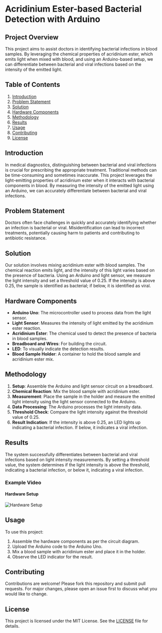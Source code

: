 # Acridinium Ester-based Bacterial Detection with Arduino

## Project Overview
This project aims to assist doctors in identifying bacterial infections in blood samples. By leveraging the chemical properties of acridinium ester, which emits light when mixed with blood, and using an Arduino-based setup, we can differentiate between bacterial and viral infections based on the intensity of the emitted light.

## Table of Contents
1. [Introduction](#introduction)
2. [Problem Statement](#problem-statement)
3. [Solution](#solution)
4. [Hardware Components](#hardware-components)
5. [Methodology](#methodology)
6. [Results](#results)
7. [Usage](#usage)
8. [Contributing](#contributing)
9. [License](#license)

## Introduction
In medical diagnostics, distinguishing between bacterial and viral infections is crucial for prescribing the appropriate treatment. Traditional methods can be time-consuming and sometimes inaccurate. This project leverages the light-emitting properties of acridinium ester when it interacts with bacterial components in blood. By measuring the intensity of the emitted light using an Arduino, we can accurately differentiate between bacterial and viral infections.

## Problem Statement
Doctors often face challenges in quickly and accurately identifying whether an infection is bacterial or viral. Misidentification can lead to incorrect treatments, potentially causing harm to patients and contributing to antibiotic resistance.

## Solution
Our solution involves mixing acridinium ester with blood samples. The chemical reaction emits light, and the intensity of this light varies based on the presence of bacteria. Using an Arduino and light sensor, we measure the light intensity and set a threshold value of 0.25. If the intensity is above 0.25, the sample is identified as bacterial; if below, it is identified as viral.

## Hardware Components
- **Arduino Uno**: The microcontroller used to process data from the light sensor.
- **Light Sensor**: Measures the intensity of light emitted by the acridinium ester reaction.
- **Acridinium Ester**: The chemical used to detect the presence of bacteria in blood samples.
- **Breadboard and Wires**: For building the circuit.
- **LED**: To visually indicate the detection results.
- **Blood Sample Holder**: A container to hold the blood sample and acridinium ester mix.

## Methodology
1. **Setup**: Assemble the Arduino and light sensor circuit on a breadboard.
2. **Chemical Reaction**: Mix the blood sample with acridinium ester.
3. **Measurement**: Place the sample in the holder and measure the emitted light intensity using the light sensor connected to the Arduino.
4. **Data Processing**: The Arduino processes the light intensity data.
5. **Threshold Check**: Compare the light intensity against the threshold value of 0.25.
6. **Result Indication**: If the intensity is above 0.25, an LED lights up indicating a bacterial infection. If below, it indicates a viral infection.

## Results
The system successfully differentiates between bacterial and viral infections based on light intensity measurements. By setting a threshold value, the system determines if the light intensity is above the threshold, indicating a bacterial infection, or below it, indicating a viral infection.

### Example Video

#### Hardware Setup
![Hardware Setup](https://example.com/path/to/hardware_setup_image.jpg)

## Usage
To use this project:
1. Assemble the hardware components as per the circuit diagram.
2. Upload the Arduino code to the Arduino Uno.
3. Mix a blood sample with acridinium ester and place it in the holder.
4. Observe the LED indicator for the result.

## Contributing
Contributions are welcome! Please fork this repository and submit pull requests. For major changes, please open an issue first to discuss what you would like to change.

## License
This project is licensed under the MIT License. See the [LICENSE](LICENSE) file for details.
